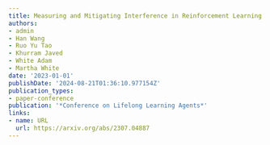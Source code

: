 ```yaml
---
title: Measuring and Mitigating Interference in Reinforcement Learning
authors:
- admin
- Han Wang
- Ruo Yu Tao
- Khurram Javed
- White Adam
- Martha White
date: '2023-01-01'
publishDate: '2024-08-21T01:36:10.977154Z'
publication_types:
- paper-conference
publication: '*Conference on Lifelong Learning Agents*'
links:
- name: URL
  url: https://arxiv.org/abs/2307.04887
---
```

